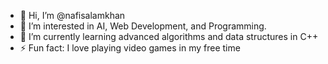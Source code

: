 - 👋 Hi, I’m @nafisalamkhan
- 👀 I’m interested in  AI, Web Development, and Programming.
- 🌱 I’m currently learning advanced algorithms and data structures in C++
- ⚡ Fun fact: I love playing video games in my free time

<!---
nafisalamkhan/nafisalamkhan is a ✨ special ✨ repository because its `README.md` (this file) appears on your GitHub profile.
You can click the Preview link to take a look at your changes.
--->
